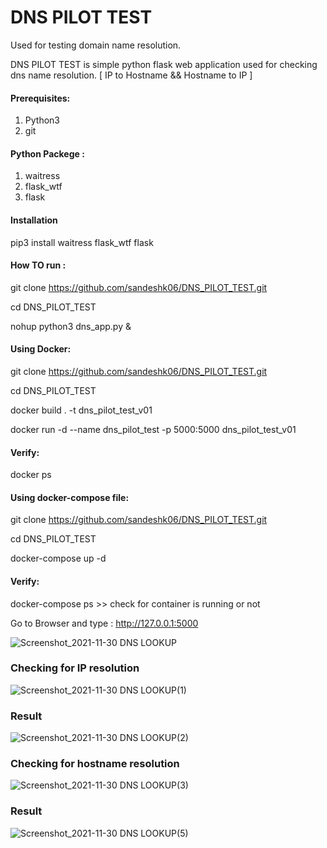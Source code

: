 # DNS PILOT TEST
Used for testing domain name resolution.

DNS PILOT TEST is simple python flask web application used for checking dns name resolution. [ IP to Hostname && Hostname to IP ]

#### Prerequisites:

1. Python3
2. git

#### Python Packege :  

1. waitress 
2. flask_wtf 
3. flask

#### Installation

pip3 install waitress flask_wtf flask

#### How TO run : 

git clone https://github.com/sandeshk06/DNS_PILOT_TEST.git

cd DNS_PILOT_TEST

nohup python3 dns_app.py &


#### Using Docker:

git clone https://github.com/sandeshk06/DNS_PILOT_TEST.git

cd DNS_PILOT_TEST

docker build . -t  dns_pilot_test_v01

docker run -d --name dns_pilot_test -p 5000:5000  dns_pilot_test_v01

#### Verify:
docker ps 

#### Using docker-compose file:

git clone https://github.com/sandeshk06/DNS_PILOT_TEST.git

cd DNS_PILOT_TEST

docker-compose up -d

#### Verify: 

docker-compose ps >> check for container is running or not

 Go to Browser and type : http://127.0.0.1:5000

![Screenshot_2021-11-30 DNS LOOKUP](https://user-images.githubusercontent.com/16614184/144071314-43011264-0111-412e-8c7f-ac1050fdcd9f.png)

### Checking for IP  resolution
![Screenshot_2021-11-30 DNS LOOKUP(1)](https://user-images.githubusercontent.com/16614184/144071593-92e408d3-df6f-4a28-af0e-0a106cab97e9.png)

### Result
![Screenshot_2021-11-30 DNS LOOKUP(2)](https://user-images.githubusercontent.com/16614184/144071804-88afd3c1-ff54-46cf-90ce-12166800b8b2.png)

### Checking for hostname resolution
![Screenshot_2021-11-30 DNS LOOKUP(3)](https://user-images.githubusercontent.com/16614184/144071993-fb1155f3-54e9-4aef-9934-68353bf33ce5.png)

### Result
![Screenshot_2021-11-30 DNS LOOKUP(5)](https://user-images.githubusercontent.com/16614184/144072058-b4e6aacd-ae8a-4717-a00b-7f0f6b831c8a.png)



